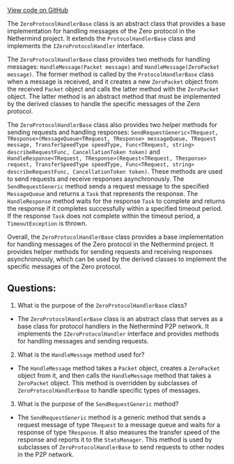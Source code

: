 [View code on GitHub](https://github.com/nethermindeth/nethermind/Nethermind.Network/P2P/ProtocolHandlers/ZeroProtocolHandlerBase.cs)

The `ZeroProtocolHandlerBase` class is an abstract class that provides a base implementation for handling messages of the Zero protocol in the Nethermind project. It extends the `ProtocolHandlerBase` class and implements the `IZeroProtocolHandler` interface. 

The `ZeroProtocolHandlerBase` class provides two methods for handling messages: `HandleMessage(Packet message)` and `HandleMessage(ZeroPacket message)`. The former method is called by the `ProtocolHandlerBase` class when a message is received, and it creates a new `ZeroPacket` object from the received `Packet` object and calls the latter method with the `ZeroPacket` object. The latter method is an abstract method that must be implemented by the derived classes to handle the specific messages of the Zero protocol.

The `ZeroProtocolHandlerBase` class also provides two helper methods for sending requests and handling responses: `SendRequestGeneric<TRequest, TResponse>(MessageQueue<TRequest, TResponse> messageQueue, TRequest message, TransferSpeedType speedType, Func<TRequest, string> describeRequestFunc, CancellationToken token)` and `HandleResponse<TRequest, TResponse>(Request<TRequest, TResponse> request, TransferSpeedType speedType, Func<TRequest, string> describeRequestFunc, CancellationToken token)`. These methods are used to send requests and receive responses asynchronously. The `SendRequestGeneric` method sends a request message to the specified `MessageQueue` and returns a `Task` that represents the response. The `HandleResponse` method waits for the response `Task` to complete and returns the response if it completes successfully within a specified timeout period. If the response `Task` does not complete within the timeout period, a `TimeoutException` is thrown.

Overall, the `ZeroProtocolHandlerBase` class provides a base implementation for handling messages of the Zero protocol in the Nethermind project. It provides helper methods for sending requests and receiving responses asynchronously, which can be used by the derived classes to implement the specific messages of the Zero protocol.
## Questions: 
 1. What is the purpose of the `ZeroProtocolHandlerBase` class?
- The `ZeroProtocolHandlerBase` class is an abstract class that serves as a base class for protocol handlers in the Nethermind P2P network. It implements the `IZeroProtocolHandler` interface and provides methods for handling messages and sending requests.

2. What is the `HandleMessage` method used for?
- The `HandleMessage` method takes a `Packet` object, creates a `ZeroPacket` object from it, and then calls the `HandleMessage` method that takes a `ZeroPacket` object. This method is overridden by subclasses of `ZeroProtocolHandlerBase` to handle specific types of messages.

3. What is the purpose of the `SendRequestGeneric` method?
- The `SendRequestGeneric` method is a generic method that sends a request message of type `TRequest` to a message queue and waits for a response of type `TResponse`. It also measures the transfer speed of the response and reports it to the `StatsManager`. This method is used by subclasses of `ZeroProtocolHandlerBase` to send requests to other nodes in the P2P network.